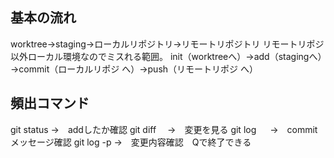 ## 基本の流れ
worktree→staging→ローカルリポジトリ→リモートリポジトリ
リモートリポジ 以外ローカル環境なのでミスれる範囲。
init（worktreeへ）→add（stagingへ）→commit（ローカルリポジ へ）→push（リモートリポジ へ）

## 頻出コマンド
git status →　addしたか確認
git diff 　→　変更を見る
git log 　 →　commitメッセージ確認
git log -p →　変更内容確認　Qで終了できる
